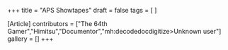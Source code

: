 +++
title = "APS Showtapes"
draft = false
tags = [ ]

[Article]
contributors = ["The 64th Gamer","Himitsu","Documentor","mh:decodedocdigitize>Unknown user"]
gallery = []
+++
